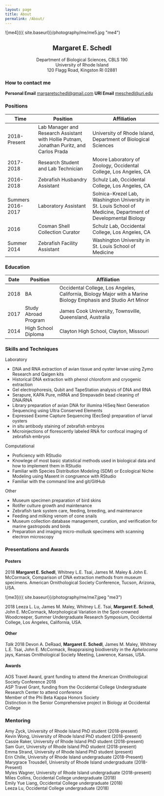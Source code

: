 ```yaml
---
layout: page
title: About
permalink: /About/
---
```


![me4]({{ site.baseurl}}/photography/me/me5.jpg "me4")

## <center>Margaret E. Schedl</center>
<center>Department of Biological Sciences, CBLS 190</center>
<center>University of Rhode Island</center>
<center>120 Flagg Road, Kingston RI 02881</center>

### How to contact me
**Personal Email**
[margaretschedl@gmail.com](mailto:margaretschedl@gmail.com)
**URI Email**
[meschedl@uri.edu](mailto:meschedl@uri.edu)

### Positions

Time|Position| Affiliation
--|--|--
2018-Present	| Lab Manager and Research Assistant with Hollie Putnam, Jonathan Puritz, and Carlos Prada | University of Rhode Island, Department of Biological Sciences
2017-2018		| Research Student and Lab Technician | Moore Laboratory of Zoology, Occidental College, Los Angeles, CA
2016-2018	| Zebrafish Husbandry Assistant | Schulz Lab, Occidental College, Los Angeles, CA
Summers 2016-2017	| Laboratory Assistant | Solnica-Krezel Lab, Washington University in St. Louis School of Medicine, Department of Developmental Biology
2016 		| Cosman Shell Collection Curator | Schulz Lab, Occidental College, Los Angeles, CA
Summer 2014 | Zebrafish Facility Assistant | Washington University in St. Louis School of Medicine


### Education

Date|Position| Affiliation
--|--|--
2018 |	BA | Occidental College, Los Angeles, California, Biology Major with a Marine Biology Emphasis and Studio Art Minor
2017 |	Study Abroad Program | James Cook University, Townsville, Queensland, Australia
2014 |	High School Diploma | Clayton High School, Clayton, Missouri



###  Skills and Techniques

Laboratory
- DNA and RNA extraction of avian tissue and oyster larvae using Zymo Research and Qaigen kits
- Historical DNA extraction with phenol chloroform and cryogenic extraction
- Gel electrophoresis, Qubit and TapeStation analysis of DNA and RNA
- Serapure, KAPA Pure, mRNA and Strepavadin bead cleaning of DNA/RNA
- Library preparation of avian DNA for illumina HiSeq Next Generation Sequencing using Ultra Conserved Elements
- Expressed Exome Capture Sequencing (EecSeq) preparation of larval oysters
- in situ antibody staining of zebrafish embryos
- Microinjections of florescently labeled RNA for confocal imaging of zebrafish embryos

Computational
- Proficiency with RStudio
- Knowlege of most basic statistical methods used in biological data and how to implement them in RStudio
- Familiar with Species Distribution Modeling (SDM) or Ecological Niche Modeling using Maxent in congruence with RStudio
- Familiar with the command line and git/GitHub


Other
- Museum specimen preparation of bird skins
- Rotifer culture growth and maintenance
- Zebrafish tank system care, feeding, breeding, and maintenance
- Feeding and milking venom of cone snails
- Museum collection database management, curation, and verification for marine gastropods and birds
- Preparation and imaging micro-mollusk specimens with scanning electron microscopy


### Presentations and Awards

#### Posters
2018 **Margaret E. Schedl**, Whitney L.E. Tsai, James M. Maley & John E. McCormack, Comparison of DNA extraction methods from museum specimens. American Ornithological Society Conference, Tucson, Arizona, USA.

![me3]({{ site.baseurl}}/photography/me/me7.jpeg "me3")

2018 Leeza L. Lu, James M. Maley, Whitney L.E. Tsai, **Margaret E. Schedl**, John E. McCormack, Morphological Variation in the Spot-crowned Woodcreeper, Summer Undergraduate Research Symposium, Occidental College, Los Angeles, California, USA.

#### Other
_Talk_ 2018 Devon A. DeRaad, **Margaret E. Schedl**, James M. Maley, Whitney L.E. Tsai, John E. McCormack, Reappraising biodiversity in the _Aphelocoma_ jays, Kansas Ornithological Society Meeting, Lawrence, Kansas, USA.

#### Awards
AOS Travel Award, grant funding to attend the American Ornithological Society Conference 2018  
ASP Travel Grant, funding from the Occidental College Undergraduate Research Center to attend conference  
Member of the Phi Beta Kappa Honors Society  
Distinction in the Senior Comprehensive project in Biology at Occidental College

### Mentoring

Amy Zyck, University of Rhode Island PhD student (2018-present)  
Kevin Wong, University of Rhode Island PhD student (2018-present)  
Cassie Raker, University of Rhode Island PhD student (2018-present)  
Sam Gurr, University of Rhode Island PhD student (2018-present)  
Emma Strand, University of Rhode Island PhD student (present)  
Erin Chille, University of Rhode Island undergraduate (2018-Present)  
Marygrace Trousdell, University of Rhode Island undergraduate (2018-Present)  
Myles Wagner, University of Rhode Island undergraduate (2018-present)  
Miles Collins, Occidental College undergraduate (2018)  
Emily Yue Liang, Occidental College undergraduate (2018)  
Leeza Lu, Occidental College undergraduate (2018)  
